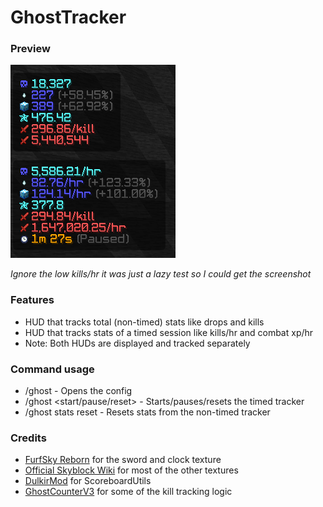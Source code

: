 # GhostTracker
### Preview
![preview](./ghost%20tracker%20preview.png)

*Ignore the low kills/hr it was just a lazy test so I could get the screenshot*
### Features
- HUD that tracks total (non-timed) stats like drops and kills
- HUD that tracks stats of a timed session like kills/hr and combat xp/hr
- Note: Both HUDs are displayed and tracked separately
### Command usage
- /ghost - Opens the config
- /ghost <start/pause/reset> - Starts/pauses/resets the timed tracker
- /ghost stats reset - Resets stats from the non-timed tracker

### Credits
- [FurfSky Reborn](https://furfsky.net/) for the sword and clock texture
- [Official Skyblock Wiki](https://wiki.hypixel.net/) for most of the other textures
- [DulkirMod](https://github.com/inglettronald/DulkirMod) for ScoreboardUtils
- [GhostCounterV3](https://www.chattriggers.com/modules/v/GhostCounterV3) for some of the kill tracking logic
